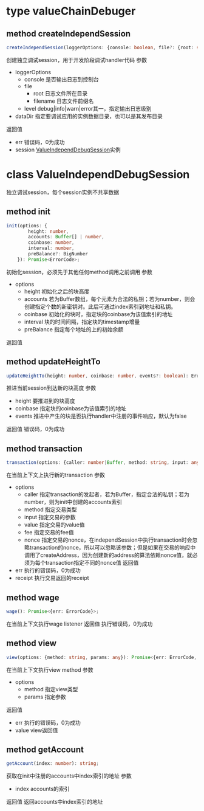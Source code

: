 # type valueChainDebuger
## method createIndependSession
```typescript
createIndependSession(loggerOptions: {console: boolean, file?: {root: string, filename?: string}, level?: string}, dataDir: string): Promise<{err: ErrorCode, session?: ValueIndependDebugSession}>;
```
创建独立调试session，用于开发阶段调试handler代码
参数
+ loggerOptions
    + console 是否输出日志到控制台
    + file 
        + root 日志文件所在目录
        + filename 日志文件前缀名
    + level debug|info|warn|error其一，指定输出日志级别
+ dataDir 指定要调试应用的实例数据目录，也可以是其发布目录

返回值
+ err 错误码，0为成功
+ session [ValueIndependDebugSession](#ValueIndependDebugSession)实例

# <a name="ValueIndependDebugSession">class ValueIndependDebugSession</a>
独立调试session，每个session实例不共享数据
## method init
```typescript
init(options: {
        height: number, 
        accounts: Buffer[] | number, 
        coinbase: number,
        interval: number,
        preBalance?: BigNumber
    }): Promise<ErrorCode>;
```
初始化session，必须先于其他任何method调用之前调用
参数
+ options
    + height 初始化之后的块高度
    + accounts 若为Buffer数组，每个元素为合法的私钥；若为number，则会创建指定个数的新密钥对。此后可通过index索引到地址和私钥。
    + coinbase 初始化的块时，指定块的coinbase为该值索引的地址
    + interval 块的时间间隔，指定块的timestamp增量
    + preBalance 指定每个地址的上的初始余额

返回值

## method updateHeightTo
```typescript
updateHeightTo(height: number, coinbase: number, events?: boolean): ErrorCode;
```
推进当前session到达新的块高度
参数
+ height 要推进到的块高度
+ coinbase 指定块的coinbase为该值索引的地址
+ events 推进中产生的块是否执行handler中注册的事件响应，默认为false

返回值
错误码，0为成功

## method transaction
```typescript
transaction(options: {caller: number|Buffer, method: string, input: any, value: BigNumber, fee: BigNumber}): Promise<{err: ErrorCode, receipt?: Receipt}>;
```
在当前上下文上执行新的transaction
参数
+ options
    + caller 指定transaction的发起者，若为Buffer，指定合法的私钥；若为number，则为init中创建的accounts索引
    + method 指定交易类型
    + input 指定交易的参数
    + value 指定交易的value值
    + fee 指定交易的fee值
    + nonce 指定交易的nonce，在independSession中执行transaction时会忽略transaction的nonce，所以可以忽略该参数；但是如果在交易的响应中调用了createAddress，因为创建新的address的算法依赖nonce值，就必须为每个transaction指定不同的nonce值
返回值
+ err 执行的错误码，0为成功
+ receipt 执行交易返回的receipt

## method wage
```typescript
wage(): Promise<{err: ErrorCode}>;
```
在当前上下文执行wage listener
返回值
执行错误码，0为成功

## method view
```typescript
view(options: {method: string, params: any}): Promise<{err: ErrorCode, value?: any}>;
```
在当前上下文执行view method
参数
+ options
    + method 指定view类型
    + params 指定参数

返回值
+ err 执行的错误码，0为成功
+ value view返回值

## method getAccount
```typescript
getAccount(index: number): string;
```
获取在init中注册的accounts中index索引的地址
参数
+ index accounts的索引

返回值
返回accounts中index索引的地址
